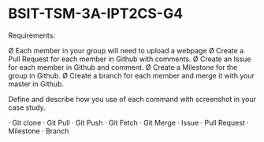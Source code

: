 # BSIT-TSM-3A-IPT2CS-G4

Requirements:

Ø Each member in your group will need to upload a webpage
Ø Create a Pull Request for each member in Github with comments.
Ø Create an Issue for each member in Github and comment.
Ø Create a Milestone for the group in Github.
Ø Create a branch for each member and merge it with your master in Github.

Define and describe how you use of each command with screenshot in your case study.

· Git clone
· Git Pull
· Git Push
· Git Fetch
· Git Merge
· Issue
· Pull Request
· Milestone
· Branch
